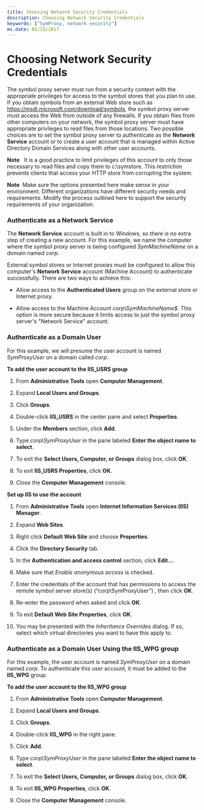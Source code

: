 ```yaml
---
title: Choosing Network Security Credentials
description: Choosing Network Security Credentials
keywords: ["SymProxy, network security"]
ms.date: 05/23/2017
---
```


# Choosing Network Security Credentials


The symbol proxy server must run from a security context with the appropriate privileges for access to the symbol stores that you plan to use. If you obtain symbols from an external Web store such as https://msdl.microsoft.com/download/symbols, the symbol proxy server must access the Web from outside of any firewalls. If you obtain files from other computers on your network, the symbol proxy server must have appropriate privileges to read files from those locations. Two possible choices are to set the symbol proxy server to authenticate as the **Network Service** account or to create a user account that is managed within Active Directory Domain Services along with other user accounts.

**Note**   It is a good practice to limit privileges of this account to only those necessary to read files and copy them to c:\\symstore. This restriction prevents clients that access your HTTP store from corrupting the system.

 

**Note**  Make sure the options presented here make sense in your environment. Different organizations have different security needs and requirements. Modify the process outlined here to support the security requirements of your organization.

 

### <span id="authenticate_as_a_network_service"></span><span id="AUTHENTICATE_AS_A_NETWORK_SERVICE"></span>Authenticate as a Network Service

The **Network Service** account is built in to Windows, so there is no extra step of creating a new account. For this example, we name the computer where the symbol proxy server is being configured *SymMachineName* on a domain named *corp*.

External symbol stores or Internet proxies must be configured to allow this computer's **Network Service** account (Machine Account) to authenticate successfully. There are two ways to achieve this:

-   Allow access to the **Authenticated Users** group on the external store or Internet proxy.

-   Allow access to the Machine Account *corp\\SymMachineName$*. This option is more secure because it limits access to just the symbol proxy server's "Network Service" account.

### <span id="Authenticate_as_a_Domain_User"></span><span id="authenticate_as_a_domain_user"></span><span id="AUTHENTICATE_AS_A_DOMAIN_USER"></span>Authenticate as a Domain User

For this example, we will presume the user account is named *SymProxyUser* on a domain called *corp*.

**To add the user account to the IIS\_USRS group**

1.  From **Administrative Tools** open **Computer Management**.

2.  Expand **Local Users and Groups**.

3.  Click **Groups**.

4.  Double-click **IIS\_USRS** in the center pane and select **Properties**.

5.  Under the **Members** section, click **Add**.

6.  Type *corp\\SymProxyUser* in the pane labeled **Enter the object name to select**.

7.  To exit the **Select Users, Computer, or Groups** dialog box, click **OK**.

8.  To exit **IIS\_USRS Properties**, click **OK**.

9.  Close the **Computer Management** console.

**Set up IIS to use the account**

1.  From **Administrative Tools** open **Internet Information Services (IIS) Manager**.

2.  Expand **Web Sites**.

3.  Right click **Default Web Site** and choose **Properties**.

4.  Click the **Directory Security** tab.

5.  In the **Authentication and access control** section, click **Edit…**.

6.  Make sure that *Enable anonymous access* is checked.

7.  Enter the credentials of the account that has permissions to access the remote symbol server store(s) (“corp\\SymProxyUser”) , then click **OK**.

8.  Re-enter the password when asked and click **OK**.

9.  To exit **Default Web Site Properties**, click **OK**.

10. You may be presented with the *Inheritance Overrides* dialog. If so, select which virtual directories you want to have this apply to.

### <span id="authenticate_as_a_domain_user"></span><span id="AUTHENTICATE_AS_A_DOMAIN_USER"></span>Authenticate as a Domain User Using the IIS\_WPG group

For this example, the user account is named *SymProxyUser* on a domain named *corp*. To authenticate this user account, it must be added to the **IIS\_WPG** group.

**To add the user account to the IIS\_WPG group**

1.  From **Administrative Tools** open **Computer Management**.

2.  Expand **Local Users and Groups**.

3.  Click **Groups**.

4.  Double-click **IIS\_WPG** in the right pane.

5.  Click **Add**.

6.  Type *corp\\SymProxyUser* in the pane labeled **Enter the object name to select**.

7.  To exit the **Select Users, Computer, or Groups** dialog box, click **OK**.

8.  To exit **IIS\_WPG Properties**, click **OK**.

9.  Close the **Computer Management** console.

 

 